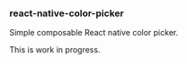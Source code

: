 ### react-native-color-picker

Simple composable React native color picker.

This is work in progress.

